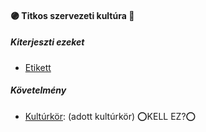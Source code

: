#### 🟣 Titkos szervezeti kultúra 🔁

##### Kiterjeszti ezeket

- [Etikett](../kepzettsegek.szekunder/etikett.md)

##### Követelmény

- [Kultúrkör](../fortelyok.kiemelt/kulturkor.md): (adott kultúrkör) ⭕KELL EZ?⭕ 

<br />
